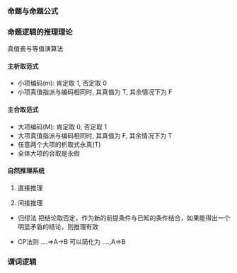 ### 命题与命题公式


### 命题逻辑的推理理论

真值表与等值演算法

#### 主析取范式
* 小项编码(m): 肯定取 1, 否定取 0
* 小项真值指派与编码相同时, 其真值为 T, 其余情况下为 F

#### 主合取范式
* 大项编码(M): 肯定取 0, 否定取 1
* 大项真值指派与编码相同时, 其真值为 F, 其余情况下为 T
* 任意两个大项的析取式永真(T)
* 全体大项的合取是永假

#### 自然推理系统
1. 直接推理

2. 间接推理

* 归缪法
把结论取否定，作为新的前提条件与已知的条件结合，如果能得出一个明显矛盾的结论，则推理有效

* CP法则
....=>A->B 可以简化为 ....,A=>B


### 谓词逻辑
